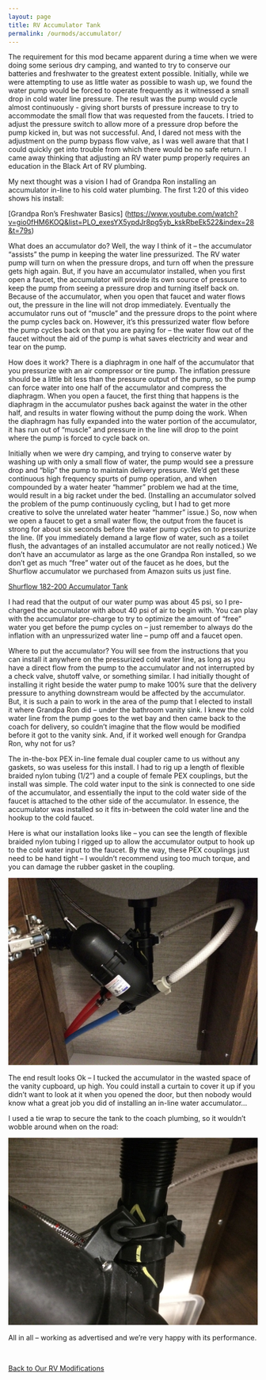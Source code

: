 ```yaml
---
layout: page
title: RV Accumulator Tank
permalink: /ourmods/accumulator/
---
```


The requirement for this mod became apparent during a time when we were doing some serious dry camping, and wanted to try to conserve our batteries and freshwater to the greatest extent possible.  Initially, while we were attempting to use as little water as possible to wash up, we found the water pump would be forced to operate frequently as it witnessed a small drop in cold water line pressure.  The result was the pump would cycle almost continuously - giving short bursts of pressure increase to try to accommodate the small flow that was requested from the faucets.  I tried to adjust the pressure switch to allow more of a pressure drop before the pump kicked in, but was not successful.  And, I dared not mess with the adjustment on the pump bypass flow valve, as I was well aware that that I could quickly get into trouble from which there would be no safe return.  I came away thinking that adjusting an RV water pump properly requires an education in the Black Art of RV plumbing.

My next thought was a vision I had of Grandpa Ron installing an accumulator in-line to his cold water plumbing.  The first 1:20 of this video shows his install:

[Grandpa Ron’s Freshwater Basics] (https://www.youtube.com/watch?v=gio0fHM6KOQ&list=PLO_exesYX5ypdJr8pg5yb_kskRbeEk522&index=28&t=79s)

What does an accumulator do?  Well, the way I think of it – the accumulator “assists” the pump in keeping the water line pressurized.  The RV water pump will turn on when the pressure drops, and turn off when the pressure gets high again.   But, if you have an accumulator installed, when you first open a faucet, the accumulator will provide its own source of pressure to keep the pump from seeing a pressure drop and turning itself back on.  Because of the accumulator, when you open that faucet and water flows out, the pressure in the line will not drop immediately.  Eventually the accumulator runs out of “muscle” and the pressure drops to the point where the pump cycles back on.  However, it’s this pressurized water flow before the pump cycles back on that you are paying for – the water flow out of the faucet without the aid of the pump is what saves electricity and wear and tear on the pump.

How does it work?  There is a diaphragm in one half of the accumulator that you pressurize with an air compressor or tire pump.  The inflation pressure should be a little bit less than the pressure output of the pump, so the pump can force water into one half of the accumulator and compress the diaphragm.  When you open a faucet, the first thing that happens is the diaphragm in the accumulator pushes back against the water in the other half, and results in water flowing without the pump doing the work.  When the diaphragm has fully expanded into the water portion of the accumulator, it has run out of “muscle” and pressure in the line will drop to the point where the pump is forced to cycle back on.

Initially when we were dry camping, and trying to conserve water by washing up with only a small flow of water, the pump would see a pressure drop and “blip” the pump to maintain delivery pressure.  We’d get these continuous high frequency spurts of pump operation, and when compounded by a water heater “hammer” problem we had at the time, would result in a big racket under the bed.  (Installing an accumulator solved the problem of the pump continuously cycling, but I had to get more creative to solve the unrelated water heater “hammer” issue.)  So, now when we open a faucet to get a small water flow, the output from the faucet is strong for about six seconds before the water pump cycles on to pressurize the line.  (If you immediately demand a large flow of water, such as a toilet flush, the advantages of an installed accumulator are not really noticed.)  We don’t have an accumulator as large as the one Grandpa Ron installed, so we don’t get as much “free” water out of the faucet as he does, but the Shurflow accumulator we purchased from Amazon suits us just fine.

[Shurflow 182-200 Accumulator Tank]( https://www.amazon.ca/Shurflo-182-200-Accumulator-Tank/dp/B000N9VF6Q/ref=sr_1_1?dchild=1&keywords=shurflo+water+accumulator&qid=1624392243&sr=8-1)

I had read that the output of our water pump was about 45 psi, so I pre-charged the accumulator with about 40 psi of air to begin with.  You can play with the accumulator pre-charge to try to optimize the amount of “free” water you get before the pump cycles on – just remember to always do the inflation with an unpressurized water line – pump off and a faucet open.

Where to put the accumulator?  You will see from the instructions that you can install it anywhere on the pressurized cold water line, as long as you have a direct flow from the pump to the accumulator and not interrupted by a check valve, shutoff valve, or something similar.  I had initially thought of installing it right beside the water pump to make 100% sure that the delivery pressure to anything downstream would be affected by the accumulator.  But, it is such a pain to work in the area of the pump that I elected to install it where Grandpa Ron did – under the bathroom vanity sink.  I knew the cold water line from the pump goes to the wet bay and then came back to the coach for delivery, so couldn’t imagine that the flow would be modified before it got to the vanity sink.  And, if it worked well enough for Grandpa Ron, why not for us?

The in-the-box PEX in-line female dual coupler came to us without any gaskets, so was useless for this install.  I had to rig up a length of flexible braided nylon tubing (1/2”) and a couple of female PEX couplings, but the install was simple.  The cold water input to the sink is connected to one side of the accumulator, and essentially the input to the cold water side of the faucet is attached to the other side of the accumulator.  In essence, the accumulator was installed so it fits in-between the cold water line and the hookup to the cold faucet.

Here is what our installation looks like – you can see the length of flexible braided nylon tubing I rigged up to allow the accumulator output to hook up to the cold water input to the faucet.  By the way, these PEX couplings just need to be hand tight – I wouldn’t recommend using too much torque, and you can damage the rubber gasket in the coupling.

<img src="/assets/accumulator1web.jpg"/>

The end result looks Ok – I tucked the accumulator in the wasted space of the vanity cupboard, up high.  You could install a curtain to cover it up if you didn’t want to look at it when you opened the door, but then nobody would know what a great job you did of installing an in-line water accumulator...

I used a tie wrap to secure the tank to the coach plumbing, so it wouldn’t wobble around when on the road:

<img src="/assets/accumulator2web.jpg"/>

All in all – working as advertised and we’re very happy with its performance.

<br>

[Back to Our RV Modifications](/ourmods/)

